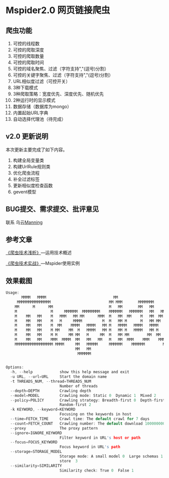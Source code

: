 Mspider2.0  网页链接爬虫
===========================
 爬虫功能 
-----------------------------------------------------------------------------------------
1. 可控的线程数                                             
2. 可控的爬取深度                                                                   
3. 可控的爬取数量                                                                 
4. 可控的爬取时间                                                     
5. 可控的域名聚焦、过滤（字符支持","(逗号)分割）                                       
6. 可控的关键字聚焦、过滤（字符支持","(逗号)分割）                                                                  
8. URL相似度过滤（可控开关）                                               
9. 3种下载模式                     
10. 3种爬取策略：宽度优先、深度优先、随机优先   
11. 2种运行时的显示模式                                                      
12. 数据存储（数据库为mongo）                                                     
13. 内置起始URL字典
14. 自动选择代理池（待完成）  

v2.0 更新说明
----------------------------
本次更新主要完成了如下内容。

1. 构建全局变量类
2. 构建UrlRule规则类
3. 优化爬虫流程
4. 补全过滤标签
5. 更新相似度检查函数
6. gevent模型



BUG提交、需求提交、批评意见
------------------------------------------------------
联系 乌云[Manning](http://www.wooyun.org/whitehats/Manning)    

      
参考文章
-------------------------------------
[《爬虫技术浅析》](http://drops.wooyun.org/tips/3915)—运用技术概述

[《爬虫技术实战》](http://drops.wooyun.org/tips/5462)—Mspider使用实例



效果截图
------------------------------------------------------------
```c
Usage: 
       MMMM   MMMM                              MM                                         
     MMMMMMMMMMMMMMM                          MM MMM       MMMMMMM                         
    MM      M      MM                         M   MM       MM   MM                         
    M               M     MMMMMM  MMMMMMMM    MMMMMM   MMMMMM   MM   MMMMMMMM     MMMMMM   
    M    MM   MM    M   MMM   MM MM      MMM  M   MM  MM    M   MM  MM      MMM  MM    M   
    M    MM   MM    M   M     MMMM         M  M   MM M      M   MM MM   MM    M MM     M   
    M    MM   MM    M  MM    MMMM   MMMM   MM M   MMMM   MMMM   MMMM   MM     MMMM   MMM   
    M    MM   MM    M MM    MM  M   MMMM   MM M   MM M   MMMM   MM M   MMMMMMMMMMM   M     
    M    MM   MM    M M     MM MM   M     MM  M   MM MM        MM  MM      MM   MM   M     
    M    MM   MM    MMM  MMMM  MM   MM   MM   M   MM  MMM    MMM    MMM    MMM  MM   M     
    MMMMMMMMMMMMMMMMM MMMM     MM   MMMMM     MMMMMM    MMMMMM        MMMMMM    MMMMMM     
                               MM   MM                                                     
                                MMMMMM                                                     
                                                                              by Manning

Options:
  -h, --help            show this help message and exit
  -u URL, --url=URL     Start the domain name
  -t THREADS_NUM, --thread=THREADS_NUM
                        Number of threads
  --depth=DEPTH         Crawling depth
  --model=MODEL         Crawling mode: Static 0  Dynamic 1  Mixed 2
  --policy=POLICY       Crawling strategy: Breadth-first 0  Depth-first 1
                        Random-first 2
  -k KEYWORD, --keyword=KEYWORD
                        Focusing on the keywords in host
  --time=FETCH_TIME     Crawl time: The default crawl for 7 days
  --count=FETCH_COUNT   Crawling number: The default download 100000000 pages
  --proxy               The proxy pattern
  --ignore=IGNORE_KEYWORD
                        Filter keyword in URL's host or path
  --focus=FOCUS_KEYWORD
                        Focus keyword in URL's path
  --storage=STORAGE_MODEL
                        Storage mode: A small model 0  Large schemas 1  Don't
                        store  3
  --similarity=SIMILARITY
                        Similarity check: True 0  False 1
``` 



